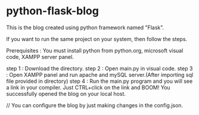 # python-flask-blog
This is the blog created using python framework named "Flask".

If you want to run the same project on your system, then follow the steps.

Prerequisites : You must install python from python.org, microsoft visual code, XAMPP server panel.

step 1 : Download the directory.
step 2 : Open main.py in visual code.
step 3 : Open XAMPP panel and run apache and mySQL server.(After importing sql file provided in directory)
step 4 : Run the main.py program and you will see a link in your compiler. Just CTRL+click on the link and BOOM! You successfully opened            the blog on your local host.

// You can configure the blog by just making changes in the config.json.
